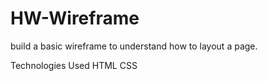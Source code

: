 # HW-Wireframe

build a basic wireframe to understand how to layout a page.

Technologies Used
HTML
CSS